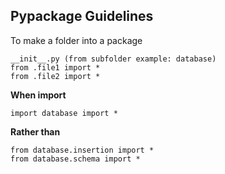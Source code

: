 ## Pypackage Guidelines
To make a folder into a package   

```
__init__.py (from subfolder example: database)
from .file1 import *
from .file2 import *
```

**When import**
```
import database import *
```

**Rather than**
```
from database.insertion import *
from database.schema import *
```

